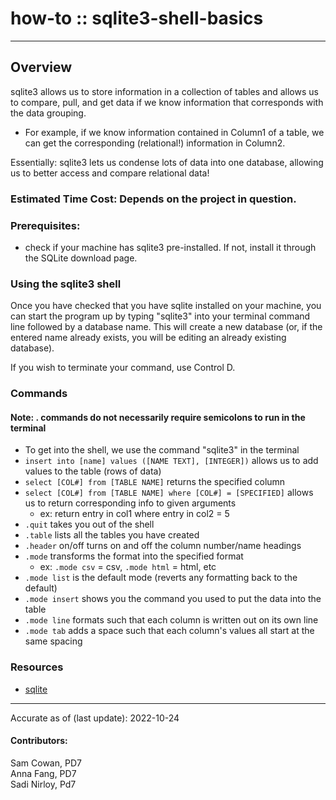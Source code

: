# how-to :: sqlite3-shell-basics
---
## Overview
sqlite3 allows us to store information in a collection of tables and allows us to compare, pull, and get data if we know information that corresponds with the data grouping.
  * For example, if we know information contained in Column1 of a table, we can get the corresponding (relational!) information in Column2.

Essentially: sqlite3 lets us condense lots of data into one database, allowing us to better access and compare relational data!

### Estimated Time Cost: Depends on the project in question.

### Prerequisites:

- check if your machine has sqlite3 pre-installed. If not, install it through the SQLite download page.

### Using the sqlite3 shell
Once you have checked that you have sqlite installed on your machine, you can start the program up by typing "sqlite3" into your terminal command line followed by a database name. This will create a new database (or, if the entered name already exists, you will be editing an already existing database).

If you wish to terminate your command, use Control D.

### Commands

#### Note: . commands do not necessarily require semicolons to run in the terminal
- To get into the shell, we use the command "sqlite3" in the terminal
- `insert into [name] values ([NAME TEXT], [INTEGER])` allows us to add values to the table (rows of data)
- `select [COL#] from [TABLE NAME]` returns the specified column
- `select [COL#] from [TABLE NAME] where [COL#] = [SPECIFIED]` allows us to return corresponding info to given arguments
  * ex: return entry in col1 where entry in col2 = 5
- `.quit` takes you out of the shell
- `.table` lists all the tables you have created
- `.header` on/off turns on and off the column number/name headings
- `.mode` transforms the format into the specified format
  * ex: `.mode csv` = csv, `.mode html` = html, etc
- `.mode list` is the default mode (reverts any formatting back to the default)
- `.mode insert` shows you the command you used to put the data into the table
- `.mode line` formats such that each column is written out on its own line
- `.mode tab` adds a space such that each column's values all start at the same spacing 


### Resources
* [sqlite](https://sqlite.org/cli.html)

---

Accurate as of (last update): 2022-10-24

#### Contributors:  
Sam Cowan, PD7  
Anna Fang, PD7  
Sadi Nirloy, Pd7  
